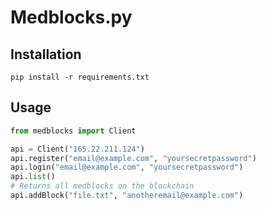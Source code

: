 # Medblocks.py

## Installation
```
pip install -r requirements.txt
```


## Usage
```python
from medblocks import Client

api = Client("165.22.211.124")
api.register("email@example.com", "yoursecretpassword")
api.login("email@example.com", "yoursecretpassword")
api.list()
# Returns all medblocks on the blockchain
api.addBlock("file.txt", "anotheremail@example.com")

```
